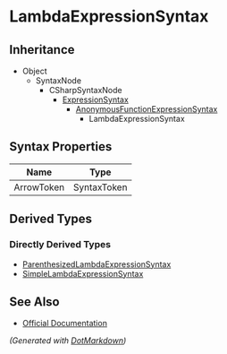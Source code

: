 # LambdaExpressionSyntax

## Inheritance

* Object
  * SyntaxNode
    * CSharpSyntaxNode
      * [ExpressionSyntax](ExpressionSyntax.md)
        * [AnonymousFunctionExpressionSyntax](AnonymousFunctionExpressionSyntax.md)
          * LambdaExpressionSyntax

## Syntax Properties

| Name       | Type        |
| ---------- | ----------- |
| ArrowToken | SyntaxToken |

## Derived Types

### Directly Derived Types

* [ParenthesizedLambdaExpressionSyntax](ParenthesizedLambdaExpressionSyntax.md)
* [SimpleLambdaExpressionSyntax](SimpleLambdaExpressionSyntax.md)

## See Also

* [Official Documentation](https://docs.microsoft.com/en-us/dotnet/api/microsoft.codeanalysis.csharp.syntax.lambdaexpressionsyntax)


*\(Generated with [DotMarkdown](http://github.com/JosefPihrt/DotMarkdown)\)*